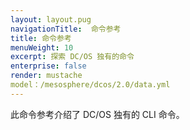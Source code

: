 ```yaml
---
layout: layout.pug
navigationTitle:  命令参考
title: 命令参考
menuWeight: 10
excerpt: 探索 DC/OS 独有的命令
enterprise: false
render: mustache
model：/mesosphere/dcos/2.0/data.yml
---
```


此命令参考介绍了 DC/OS 独有的 CLI 命令。
